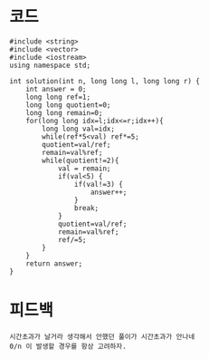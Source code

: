 # 코드

    #include <string>
    #include <vector>
    #include <iostream>
    using namespace std;

    int solution(int n, long long l, long long r) {
        int answer = 0;     
        long long ref=1;
        long long quotient=0;        
        long long remain=0;
        for(long long idx=l;idx<=r;idx++){
            long long val=idx;
            while(ref*5<val) ref*=5;        
            quotient=val/ref;        
            remain=val%ref;        
            while(quotient!=2){            
                val = remain;
                if(val<5) {
                    if(val!=3) {
                        answer++;                 
                    }
                    break;
                }            
                quotient=val/ref;
                remain=val%ref;
                ref/=5;
            }
        }
        return answer;
    }

# 피드백

    시간초과가 날거라 생각해서 안했던 풀이가 시간초과가 안나네
    0/n 이 발생할 경우를 항상 고려하자.